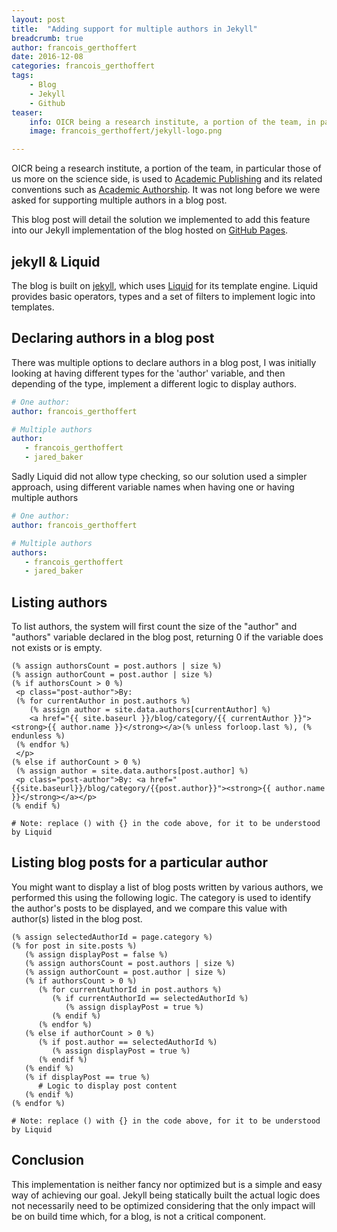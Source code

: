 ```yaml
---
layout: post
title:  "Adding support for multiple authors in Jekyll"
breadcrumb: true
author: francois_gerthoffert
date: 2016-12-08
categories: francois_gerthoffert
tags:
    - Blog
    - Jekyll
    - Github
teaser:
    info: OICR being a research institute, a portion of the team, in particular those of us more on the science side, is used to Academic Publishing and its related conventions such as Academic Authorship. It was not long before we were asked for supporting multiple authors in a blog post.
    image: francois_gerthoffert/jekyll-logo.png

---
```


OICR being a research institute, a portion of the team, in particular those of us more on the science side, is used to [Academic Publishing](https://en.wikipedia.org/wiki/Academic_publishing) and its related conventions such as [Academic Authorship](https://en.wikipedia.org/wiki/Academic_authorship). It was not long before we were asked for supporting multiple authors in a blog post.

This blog post will detail the solution we implemented to add this feature into our Jekyll implementation of the blog hosted on [GitHub Pages](https://pages.github.com/).

## jekyll & Liquid

The blog is built on [jekyll](http://jekyllrb.com/), which uses [Liquid](https://shopify.github.io/liquid/) for its template engine. Liquid provides basic operators, types and a set of filters to implement logic into templates.

## Declaring authors in a blog post

There was multiple options to declare authors in a blog post, I was initially looking at having different types for the 'author' variable, and then depending of the type, implement a different logic to display authors.

~~~yml
# One author:
author: francois_gerthoffert

# Multiple authors
author:
   - francois_gerthoffert
   - jared_baker
~~~

Sadly Liquid did not allow type checking, so our solution used a simpler approach, using different variable names when having one or having multiple authors

~~~yml
# One author:
author: francois_gerthoffert

# Multiple authors
authors:
   - francois_gerthoffert
   - jared_baker
~~~

## Listing authors

To list authors, the system will first count the size of the "author" and "authors" variable declared in the blog post, returning 0 if the variable does not exists or is empty.

~~~
(% assign authorsCount = post.authors | size %)
(% assign authorCount = post.author | size %)
(% if authorsCount > 0 %)
 <p class="post-author">By:
 (% for currentAuthor in post.authors %)
    (% assign author = site.data.authors[currentAuthor] %)
    <a href="{{ site.baseurl }}/blog/category/{{ currentAuthor }}"><strong>{{ author.name }}</strong></a>(% unless forloop.last %), (% endunless %)
 (% endfor %)
 </p>
(% else if authorCount > 0 %)
 (% assign author = site.data.authors[post.author] %)
 <p class="post-author">By: <a href="{{site.baseurl}}/blog/category/{{post.author}}"><strong>{{ author.name }}</strong></a></p>
(% endif %)

# Note: replace () with {} in the code above, for it to be understood by Liquid
~~~

## Listing blog posts for a particular author

You might want to display a list of blog posts written by various authors, we performed this using the following logic. The category is used to identify the author's posts to be displayed, and we compare this value with author(s) listed in the blog post.

~~~
(% assign selectedAuthorId = page.category %)
(% for post in site.posts %)
   (% assign displayPost = false %)
   (% assign authorsCount = post.authors | size %)
   (% assign authorCount = post.author | size %)
   (% if authorsCount > 0 %)
      (% for currentAuthorId in post.authors %)
         (% if currentAuthorId == selectedAuthorId %)
            (% assign displayPost = true %)
         (% endif %)
      (% endfor %)
   (% else if authorCount > 0 %)
      (% if post.author == selectedAuthorId %)
         (% assign displayPost = true %)
      (% endif %)
   (% endif %)
   (% if displayPost == true %)
      # Logic to display post content
   (% endif %)
(% endfor %)  

# Note: replace () with {} in the code above, for it to be understood by Liquid
~~~

## Conclusion

This implementation is neither fancy nor optimized but is a simple and easy way of achieving our goal. Jekyll being statically built the actual logic does not necessarily need to be optimized considering that the only impact will be on build time which, for a blog, is not a critical component.
